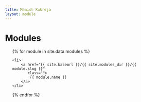 ```yaml
---
title: Manish Kukreja
layout: module
---
```


# Modules

<ul>
{% for module in site.data.modules %}

	<li>
		<a href="{{ site.baseurl }}/{{ site.modules_dir }}/{{ module.slug }}"
		   class="">
			{{ module.name }}
		</a>
	</li>

{% endfor %}
</ul>